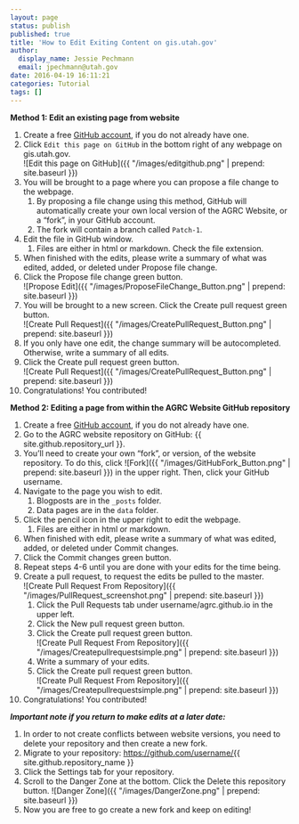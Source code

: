 ```yaml
---
layout: page
status: publish
published: true
title: 'How to Edit Exiting Content on gis.utah.gov'
author:
  display_name: Jessie Pechmann
  email: jpechmann@utah.gov
date: 2016-04-19 16:11:21
categories: Tutorial
tags: []
---
```


**Method 1: Edit an existing page from website**

1. Create a free [GitHub account](https://github.com/join), if you do not already have one.
1. Click `Edit this page on GitHub` in the bottom right of any webpage on gis.utah.gov.  
![Edit this page on GitHub]({{ "/images/editgithub.png" | prepend: site.baseurl }})
1. You will be brought to a page where you can propose a file change to the webpage.
    1. By proposing a file change using this method, GitHub will automatically create your own local version of the AGRC Website, or a “fork”, in your GitHub account.
    1. The fork will contain a branch called `Patch-1`.
1. Edit the file in GitHub window.
    1. Files are either in html or markdown. Check the file extension.
1. When finished with the edits, please write a summary of what was edited, added, or deleted under Propose file change.
1. Click the Propose file change green button.  
![Propose Edit]({{ "/images/ProposeFileChange_Button.png" | prepend: site.baseurl }})
1. You will be brought to a new screen. Click the Create pull request green button.  
![Create Pull Request]({{ "/images/CreatePullRequest_Button.png" | prepend: site.baseurl }})
1. If you only have one edit, the change summary will be autocompleted. Otherwise, write a summary of all edits.
1. Click the Create pull request green button.  
![Create Pull Request]({{ "/images/CreatePullRequest_Button.png" | prepend: site.baseurl }})
1. Congratulations! You contributed!

**Method 2: Editing a page from within the AGRC Website GitHub repository**

1. Create a free [GitHub account](https://github.com/join), if you do not already have one.
1. Go to the AGRC website repository on GitHub: {{ site.github.repository_url }}.
1. You’ll need to create your own “fork”, or version, of the website repository. To do this, click ![Fork]({{ "/images/GitHubFork_Button.png" | prepend: site.baseurl }}) in the upper right. Then, click your GitHub username.
1. Navigate to the page you wish to edit.
    1. Blogposts are in the `_posts` folder.
    1. Data pages are in the `data` folder.
1. Click the pencil icon in the upper right to edit the webpage.
    1. Files are either in html or markdown.
1. When finished with edit, please write a summary of what was edited, added, or deleted under Commit changes.
1. Click the Commit changes green button.
1. Repeat steps 4-6 until you are done with your edits for the time being.
1. Create a pull request, to request the edits be pulled to the master.  
![Create Pull Request From Repository]({{ "/images/PullRequest_screenshot.png" | prepend: site.baseurl }})
    1. Click the Pull Requests tab under username/agrc.github.io in the upper left.
    1. Click the New pull request green button.
    1. Click the Create pull request green button.  
    ![Create Pull Request From Repository]({{ "/images/Createpullrequestsimple.png" | prepend: site.baseurl }})
    1. Write a summary of your edits.
    1. Click the Create pull request green button.  
    ![Create Pull Request From Repository]({{ "/images/Createpullrequestsimple.png" | prepend: site.baseurl }})
1. Congratulations! You contributed!

**_Important note if you return to make edits at a later date:_**

1. In order to not create conflicts between website versions, you need to delete your repository and then create a new fork.
1. Migrate to your repository: https://github.com/username/{{ site.github.repository_name }}
1. Click the Settings tab for your repository.
1. Scroll to the Danger Zone at the bottom. Click the Delete this repository button. ![Danger Zone]({{ "/images/DangerZone.png" | prepend: site.baseurl }})
1. Now you are free to go create a new fork and keep on editing!
